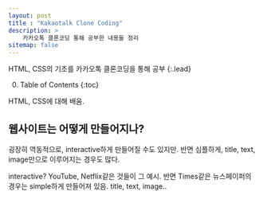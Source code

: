 ```yaml
---
layout: post
title : "Kakaotalk Clone Coding"
description: >
    카카오톡 클론코딩 통해 공부한 내용들 정리
sitemap: false
---
```


HTML, CSS의 기초를 카카오톡 클론코딩을 통해 공부
{:.lead}

0. Table of Contents
{:toc}  

HTML, CSS에 대해 배움.

## 웹사이트는 어떻게 만들어지나?

굉장히 역동적으로, interactive하게 만들어질 수도 있지만. 반면 심플하게, title, text, image만으로 이루어지는 경우도 많다.

interactive? YouTube, Netflix같은 것들이 그 예시. 반면 Times같은 뉴스페이퍼의 경우는 simple하게 만들어져 있음. title, text, image..